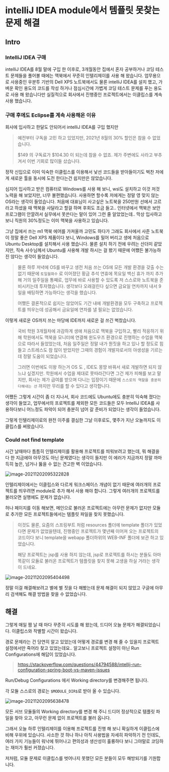 # intelliJ IDEA module에서 템플릿 못찾는 문제 해결

## Intro 

### IntelliJ IDEA 구매

intelliJ IDEA를 8월 말에 구입 한 이후로, 3개월동안 집에서 혼자 공부하거나 코딩 테스트 문제들을 풀어볼 때에는 맥북에서 꾸준히 인텔리제이를 사용 해 왔습니다. 업무용으로 사용중인 우분투 기반의 Dell XPS 노트북에서도 물론 intelliJ IDEA를 설치 했고, 가벼운 확인 용도의 코드를 작성 하거나 점심시간에 가볍게 코딩 테스트 문제를 푸는 용도로 사용 해 왔습니다만 실질적으로 회사에서 진행중인 프로젝트에서는 이클립스를 계속 사용 했습니다.

### 구매 후에도 Eclipse를 계속 사용해온 이유

회사에 입사하고 한달도 안되어서 intelliJ IDEA를 구입 했지만

> 예전부터 구독을 고민 하고 있었지만, 2021년 8월의 30% 할인은 참을 수 없었습니다.
>
> $149 의 구독료가 $104.30 이 되는데 참을 수 없죠. 제가 주변에도 사라고 부추겨서 이번 기회로 많이들 샀습니다.

정작 신입으로 이미 익숙한 이클립스를 이용해서 낯선 코드들을 받아들이기도 벅찬 저에게 새로운 툴을 동시에 도전 한다는건 쉽지만은 않았습니다. 

심지어 입사하고 받은 컴퓨터로 Windows를 사용 해 보니, wsl도 설치하고 이것 저것 노력을 해 보았지만, 너무 불편했습니다. 사용하면 할수록 저에게는 정말 영 맞지 않는 OS라는 생각이 들었습니다. 처음에 대표님이 사고싶은 노트북을 250만원 선에서 고르라고 하셨을 때 맥북을 사달라고 할걸 하며 후회도 조금 들고.. 인터넷에서 맥북은 보안프로그램이 안깔려서 실무에서 못쓴다는 말이 있어 그런 줄 알았었는데.. 막상 입사하고 보니 직원의 30%정도는 이미 맥북을 사용하고 있습니다. 

그냥 집에서 쓰는 m1 맥북 에어를 가져올까 고민도 하다가 그래도 회사에서 사준 노트북이 정말 좋은 Dell XPS 제품이다 보니, Windows를 밀어 버리고 생에 처음으로 Ubuntu Desktop를 설치해서 사용 했습니다. 물론 설치 하기 전에 우려는 산더미 같았지만, 직속 사수님께서 Ubuntu를 사용해 개발 하시는 걸 봤기 때문에  어쨌든 불가능하진 않다는 생각이 들었습니다.

> 물론 하루 저녁에 OS를 바꾸고 생전 처음 쓰는 OS에 모든 개발 환경을 갖출 수는 없기 때문에 `토일월화수` 로 이어졌던 황금 추석 연휴에 목요일 백신 휴가 까지 추가해 거의 일주일을 통째로, 업무에 바로 사용할 수 있도록 저 스스로와 노트북을 준비시키는데 투자했습니다. 생각보다 오래걸린다 싶으면 금요일 연차까지 내서 9일을 배팅하면 가능하다는 생각을 했습니다.
>
> 어쨌든 결론적으로 쉽지는 않았어도 기간 내에 개발환경을 모두 구축하고 프로젝트를 띄우는데 성공해서 금요일에 연차를 낼 필요는 없었습니다.

이렇게 새로운 OS까지 쓰는 마당에 IDE까지 새로운 걸 쓰긴 벅찼습니다.

> 국비 학원 3개월차에 과감하게 생애 처음으로 맥북을 구입하고, 빨리 적응하기 위해 학원에서도 맥북을 모니터에 연결해 윈도우즈 환경으로 진행하는 수업을 맥북으로 따라서 들었었는데, 처음 일주일은 정말 내가 뭔짓을 하고 있나 할 정도로 힘들고 스트레스도 참 많이 받았지만 그때의 경험이 개발자로서의 야생성을 기르는데 정말 도움이 되었습니다. 
>
> 그러면 이번에도 이왕 하는거 OS 도 , IDE도 몽땅 바꿔서 새로 개발하면 되지 않느냐 싶겠지만. 학원에서 수업을 제대로 못따라간다면 그건 제가 피해를 보고 말지만, 회사는 제가 급여를 받으며 다니는 입장이기 때문에 `스스로의 역할을 충분히 다해내는 선` 까지만 무리를 할 수 있다고 생각합니다.

어쨌든 그렇게 시간이 좀 더 지나서, 회사 코드에도 Ubuntu에도 충분히 익숙해 졌다는 생각이 들었고, 업무에서의 프로젝트를 제외한 모든 코드들은 모두 IntelliJ IDEA를 사용하다보니 어느정도 파악이 되어 충분히 넘어 갈 준비가 되었다는 생각이 들었습니다.

그렇게 인텔리제이로의 완전 이주를 결심한 그날 이후로도, 몇주가 지난 오늘까지도 이클립스를 써왔습니다.

### Could not find template

시간 날때마다 틈틈히 인텔리제이를 활용해 프로젝트를 띄워보려고 했는데, 뭐 해결을 다 한 지금에야 아무것도 아닌 문제였다는 생각이 들지만 이 에러가 지금까지 정말 까마득히 높은, 넘거나 뚫을 수 없는 견고한 벽 이었습니다.

![image-20211202095322828](https://raw.githubusercontent.com/Shane-Park/mdblog/main/development/intellij/module-template.assets/image-20211202095322828-8447966.webp)

인텔리제이에서는 이클립스와 다르게 워크스페이스 개념이 없기 때문에 여러개의 프로젝트를 띄우려면 module로 추가 해서 사용 해야 합니다. 그렇게 여러개의 프로젝트를 불러오면 실행에도 문제가 없습니다. 

허나 페이지를 이동 해보면, 메인으로 불러온 프로젝트에는 아무런 문제가 없지만 모듈로 추가한 모든 프로젝트들에서는 템플릿 파일을 찾지 못했습니다.

> 이것도 물론, 요즘의 스프링부트 처럼 resources 폴더에 template 폴더가 있었다면 문제가 없었을텐데, 진행중인 프로젝트가  몇년째 이어져 오는 프로젝트의 코드이다 보니 template을 webapp 폴더하위의 WEB-INF 폴더에 보관 하고 있었습니다. 
>
> 해당 프로젝트는 jsp를 사용 하지 않는데, jsp로 프로젝트를 하시는 분들도 아마 똑같이 모듈로 불러온 프로젝트가 템플릿을 찾지 못해 고생을 하실 거라는 생각이 드네요.

![image-20211202095404498](https://raw.githubusercontent.com/Shane-Park/mdblog/main/development/intellij/module-template.assets/image-20211202095404498.webp)

정말 이걸 해결해보려고 별에 별 짓을 다 해봤는데 문제 해결이 되지 않았고 구글에 아무리 검색해도 해결 방법을 찾을 수 없었습니다.

## 해결

그렇게 매일 짬 날 때 마다 꾸준히 시도를 해 왔는데, 드디어 오늘 문제가 해결되었습니다. 이클립스와 작별할 시간이 왔습니다. 

경로 문제라는 건 당연히 알고 있었는데 어떻게 경로를 변경 해 줄 수 있을지 프로젝트 설정에서만 죽어라 찾고 있었는데요.. 알고보니 프로젝트 설정이 아닌 Run Configurations에 해답이 있었습니다.

> https://stackoverflow.com/questions/44794588/intellij-run-configuration-spring-boot-vs-maven-issues

Run/Debug Configurations 에서 Working directory를 변경해주면 됩니다.

각 모듈 스스로의 경로는 `$MODULE_DIR$`로 받아 올 수 있습니다.

![image-20211202095638478](https://raw.githubusercontent.com/Shane-Park/mdblog/main/development/intellij/module-template.assets/image-20211202095638478.webp)

모든 서브 모듈들의 Working directory를 변경 해 주니 드디어 정상적으로 템플릿 파일을 찾아 오고, 아무런 문제 없이 프로젝트를 불러 옵니다.

그래서 오늘 하루 인텔리제이를 이용해 프로젝트를 진행 해 보니 확실하게 이클립스에 비해 우위에 있습니다. 사소한 것 하나 하나 아직 사용법을 자세히 파악하기 전 인데도, 여러 가지 기능들이 워낙에 뛰어나고 편의성과 생산성이 훌륭하다 보니 그야말로 코딩하는 재미가 훨씬 커졌습니다.

저처럼, 모듈 문제로 이클립스를 벗어나지 못했던 모든 분들이 모두 해방되기를 기원합니다.